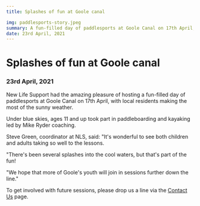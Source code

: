 ```yaml
---
title: Splashes of fun at Goole canal

img: paddlesports-story.jpeg
summary: A fun-filled day of paddlesports at Goole Canal on 17th April, with local residents making the most of the sunny weather.
date: 23rd April, 2021
---
```


# Splashes of fun at Goole canal

### 23rd April, 2021

New Life Support had the amazing pleasure of hosting a fun-filled day of paddlesports at Goole Canal on 17th April, with local residents making the most of the sunny weather.

Under blue skies, ages 11 and up took part in paddleboarding and kayaking led by Mike Ryder coaching.

Steve Green, coordinator at NLS, said: "It's wonderful to see both children and adults taking so well to the lessons.

"There's been several splashes into the cool waters, but that's part of the fun!

"We hope that more of Goole's youth will join in sessions further down the line."

To get involved with future sessions, please drop us a line via the [Contact Us](https://nls-prototype.netlify.app/contact) page.
